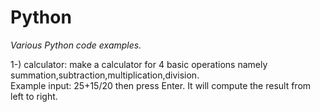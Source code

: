# Python
*Various Python code examples.* <br/>

1-) calculator: make a calculator for 4 basic operations namely summation,subtraction,multiplication,division.<br/> 
Example input: 25+15/20 then press Enter. It will compute the result from left to right.
